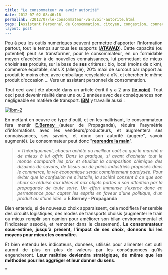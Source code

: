 ```yaml
---
title: "Le consommateur va avoir autorité"
date: 2012-07-02 08:46:16
permalink: /2012/07/le-consommateur-va-avoir-autorite.html
tags: [Assistant Personnel de Consommation, citoyen, congestion, connectivité, données réelles, economie circulaire, Efficacité énergétique, google, guide d'achat, internet, internet des objets]
layout: post
---
```


<p style="text-align: justify">Peu à peu les outils numériques peuvent permettre d'apporter l'information partout, tout le temps sur tous les supports (<a href="http://cap2020.experts-comptables.com/Bienvenue-dans-le-grand-Vortex/nouvelles_technologies/2020_sera_atawad_anytime_anywhere_anydevice_ou_ne_sera_pas" target="_blank"><strong>ATAWAD</strong></a>). Cette capacité (ou potentiel) peut se transformer, pour le consommateur, en un formidable moyen d'accéder à de nouvelles connaissances, lui permettant de mieux choisir <strong>ses</strong> produits, sur la base de <strong>ses</strong> critères : bio, local (moins de x km), commerce équitable, sans X (allergie), 20% maxi de surcout par rapport au produit le moins cher, avec emballage recyclable à x%, et chercher le même produit d'occasion ... Vers un assistant personnel de consommation.</p> <p style="text-align: justify">Tout ceci avait été abordé dans un article écrit il y a 2 ans (<a href="https://gabrielplassat.github.io/transportsdufutur/2010/10/metanote-tdf-n8-les-ports-le-fret-et-le-transport-de-marchandises.html" target="_blank"><strong>le voici</strong></a>). Tout ceci peut devenir réalité dans une ou 2 années avec des conséquences non négligeable en matière de transport. <a href="http://venturebeat.com/2012/07/01/ibm-launches-augmented-reality-shopping-app/" target="_blank"><strong>IBM</strong></a> y travaille aussi : </p>  <!--more-->   <p><a class="asset-img-link" href="https://gabrielplassat.github.io/transportsdufutur/wp-content/uploads/sites/6/old/6a0120a66d2ad4970b0176160769d5970c-pi.jpg"><img alt="Ibm-2" class="asset  asset-image at-xid-6a0120a66d2ad4970b0176160769d5970c" src="/wp-content/uploads/sites/6/old/6a0120a66d2ad4970b0176160769d5970c-500wi.jpg" style="margin-left: auto;margin-right: auto" title="Ibm-2" /></a></p> <p style="text-align: justify">En mettant en oeuvre ce type d'outil, et en les maîtrisant, le consommateur fera mentir <a href="https://gabrielplassat.github.io/transportsdufutur/2011/10/le-consommateur-du-futur-revolution.html" target="_blank"><strong>E.Berney</strong> </a>(auteur de Propaganda), réduira l'asymétrie d'informations avec les vendeurs/producteurs, et augmentera ses connaissances, ses savoirs, et donc son autorité (augere", savoir augmenté). Le consommateur peut donc "<a href="https://gabrielplassat.github.io/transportsdufutur/2011/08/le-reverse-marketing-utilisant-le-tsunami-des-donnees-le-consommateur-reprend-la-main-quelles-conseq.html" target="_blank"><strong>reprendre la main</strong></a>".</p> <blockquote> <p style="text-align: justify">« <em>Théoriquement, chacun achète au meilleur coût ce que le marché a  de mieux à lui offrir. Dans la pratique, si avant d'acheter tout le  monde comparait les prix et étudiait la composition chimique des  dizaines de savons, de tissus ou de pains industriels proposés dans le  commerce, la vie économique serait complètement paralysée. Pour éviter  que la confusion ne s'installe, la société consent à ce que son choix se  réduise aux idées et aux objets portés à son attention par la  propagande de toute sorte. Un effort immense s'exerce donc en permanence  pour capter les esprits en faveur d'une politique, d'un produit ou  d'une idée.</em> » <strong>E.Berney - Propaganda</strong></p> </blockquote> <p style="text-align: justify">Bien entendu, si de nouveaux choix apparaissent, cela modifiera l'ensemble des circuits logistiques, des modes de transports choisis (augmenter le train ou mieux remplir son camion pour améliorer son bilan environnemental et l'indicateur associé, et remonter dans le classement). <strong>Le consommateur sous-estime, jusqu'à présent, l'impact de ses choix, donnons lui les moyens pour mieux les connaître.</strong></p> <p style="text-align: justify">Et bien entendu les indicateurs, données, utilisés pour alimenter cet outil auront de plus en plus de valeurs par les conséquences qu'ils engendreront. <strong>Leur maîtrise deviendra stratégique, de même que les méthodes pour les aggréger et leur donner du sens</strong>.</p>"

